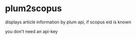 # plum2scopus
displays article information by plum api, if scopus eid is known

you don't need an api-key
